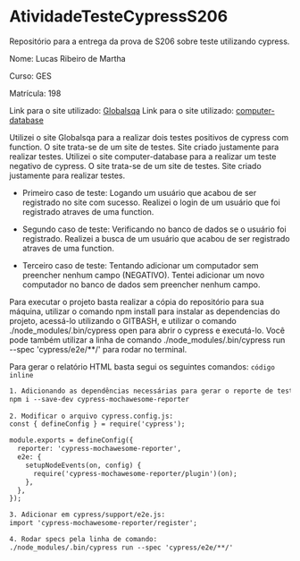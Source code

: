# AtividadeTesteCypressS206

Repositório para a entrega da prova de S206 sobre teste utilizando cypress.

Nome: Lucas Ribeiro de Martha

Curso: GES

Matrícula: 198

Link para o site utilizado: [Globalsqa](https://www.globalsqa.com/angularJs-protractor/BankingProject/#/login)
Link para o site utilizado: [computer-database](https://computer-database.gatling.io/computers)


Utilizei o site Globalsqa para a realizar dois testes positivos de cypress com function. O site trata-se de um site de testes. Site criado justamente para realizar testes.
Utilizei o site computer-database para a realizar um teste negativo de cypress. O site trata-se de um site de testes. Site criado justamente para realizar testes.

- Primeiro caso de teste: Logando um usuário que acabou de ser registrado no site com sucesso. Realizei o login de um usuário que foi registrado atraves de uma function.

- Segundo caso de teste: Verificando no banco de dados se o usuário foi registrado. Realizei a busca de um usuário que acabou de ser registrado atraves de uma function.

- Terceiro caso de teste: Tentando adicionar um computador sem preencher nenhum campo (NEGATIVO). Tentei adicionar um novo computador no banco de dados sem preencher nenhum campo.
 
Para executar o projeto basta realizar a cópia do repositório para sua máquina, utilizar o comando npm install para instalar as dependencias do projeto, acessá-lo utilizando o GITBASH, e utilizar o comando ./node_modules/.bin/cypress open para abrir o cypress e executá-lo. Você pode também utilizar a linha de comando ./node_modules/.bin/cypress run --spec 'cypress/e2e/**/' para rodar no terminal.

Para gerar o relatório HTML basta segui os seguintes comandos:
`código inline`
```txt
1. Adicionando as dependências necessárias para gerar o reporte de testes:
npm i --save-dev cypress-mochawesome-reporter
	
2. Modificar o arquivo cypress.config.js:
const { defineConfig } = require('cypress');

module.exports = defineConfig({
  reporter: 'cypress-mochawesome-reporter',
  e2e: {
    setupNodeEvents(on, config) {
      require('cypress-mochawesome-reporter/plugin')(on);
    },
  },
});

3. Adicionar em cypress/support/e2e.js:
import 'cypress-mochawesome-reporter/register';

4. Rodar specs pela linha de comando:
./node_modules/.bin/cypress run --spec 'cypress/e2e/**/'
